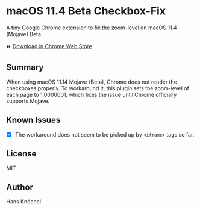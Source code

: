 # macOS 11.4 Beta Checkbox-Fix

A tiny Google Chrome extension to fix the zoom-level on macOS 11.4 (Mojave) Beta.

⏩ [Download in Chrome Web Store](https://chrome.google.com/webstore/detail/mojave-checkbox-fix/ihlgehdlkphgngjfagonbeoepadbdaae)

## Summary

When using macOS 11.14 Mojave (Beta), Chrome does not render the checkboxes properly. 
To workaround it, this plugin sets the zoom-level of each page to 1.0000001, which fixes 
the issue until Chrome officially supports Mojave.

## Known Issues

- [x] The workaround does not seem to be picked up by `<iframe>` tags so far.

## License

MIT

## Author

Hans Knöchel

